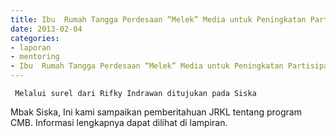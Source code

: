 ```yaml
---
title: Ibu  Rumah Tangga Perdesaan “Melek” Media untuk Peningkatan Partisipasi  Perempuan dan Pemenuhan Kebutuhan Informasi - Mentoring 4 Februari 2013 
date: 2013-02-04
categories:
- laporan
- mentoring
- Ibu  Rumah Tangga Perdesaan “Melek” Media untuk Peningkatan Partisipasi  Perempuan dan Pemenuhan Kebutuhan Informasi
---
```


     Melalui surel dari Rifky Indrawan ditujukan pada Siska 

Mbak Siska, Ini kami sampaikan pemberitahuan JRKL tentang program CMB. Informasi lengkapnya dapat dilihat di lampiran. 
